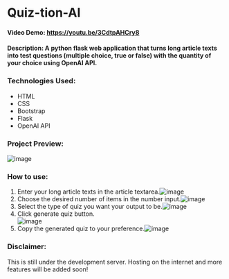 # Quiz-tion-AI

#### Video Demo: https://youtu.be/3CdtpAHCry8

#### Description: A python flask web application that turns long article texts into test questions (multiple choice, true or false) with the quantity of your choice using OpenAI API.

### Technologies Used:
- HTML
- CSS
- Bootstrap
- Flask
- OpenAI API

### Project Preview:
![image](https://user-images.githubusercontent.com/88656474/233829193-013240ed-b347-4bcb-88a6-7d74a0d1564a.png)

### How to use:
1. Enter your long article texts in the article textarea.![image](https://user-images.githubusercontent.com/88656474/233829346-0000a2a8-c871-43f6-90ef-c5196f30f3bd.png)
2. Choose the desired number of items in the number input.![image](https://user-images.githubusercontent.com/88656474/233829364-848bae02-ad8f-4036-9b89-f391d585996c.png)
3. Select the type of quiz you want your output to be.![image](https://user-images.githubusercontent.com/88656474/233829382-8127599f-4a4f-45a4-a236-25d581263586.png)
4. Click generate quiz button.<br>
![image](https://user-images.githubusercontent.com/88656474/233829395-8b498bde-ab7d-4d1e-9fd3-ccf1bd1953e9.png)
5. Copy the generated quiz to your preference.![image](https://user-images.githubusercontent.com/88656474/233829424-33b1abd5-6d5c-42d4-8eac-99f2b9461fd0.png)

### Disclaimer:
This is still under the development server. Hosting on the internet and more features will be added soon!
